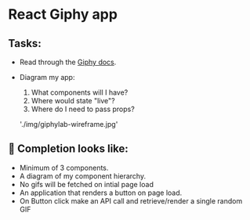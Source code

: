 # React Giphy app

## Tasks:

* Read through the [Giphy docs](https://developers.giphy.com/docs/api/endpoint/#random-id). 
* Diagram my app:
    1. What components will I have?
    2. Where would state "live"?
    3.  Where do I need to pass props?

    './img/giphylab-wireframe.jpg'

## 🚀 Completion looks like:

- Minimum of 3 components.
- A diagram of my component hierarchy.
- No gifs will be fetched on intial page load
- An application that renders a button on page load.
- On Button click make an API call and retrieve/render a single random GIF